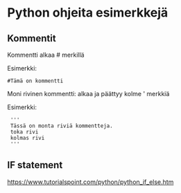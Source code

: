 # Python ohjeita esimerkkejä

## Kommentit

Kommentti alkaa # merkillä

Esimerkki:

    #Tämä on kommentti

Moni rivinen kommentti:   alkaa ja päättyy kolme ' merkkiä

Esimerkki:

     '''
     Tässä on monta riviä kommentteja.
     toka rivi
     kolmas rivi
     '''

 ## IF statement

 https://www.tutorialspoint.com/python/python_if_else.htm
